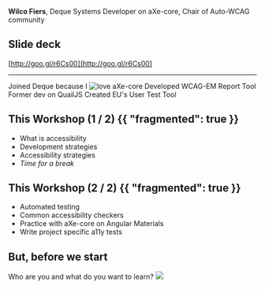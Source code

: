 **Wilco Fiers**,
Deque Systems
Developer on aXe-core,
Chair of Auto-WCAG community

## Slide deck
[http://goo.gl/r6Cs00](http://goo.gl/r6Cs00)

---
Joined Deque because I ![love](img/heart.png) aXe-core
Developed WCAG-EM Report Tool
Former dev on QuailJS
Created EU's User Test Tool

## This Workshop (1 / 2) {{ "fragmented": true }}
- What is accessibility
- Development strategies
- Accessibility strategies
- *Time for a break*

## This Workshop (2 / 2) {{ "fragmented": true }}
- Automated testing
- Common accessibility checkers
- Practice with aXe-core on Angular Materials
- Write project specific a11y tests

## But, before we start
Who are you and what do you want to learn?
![](img/profile.png)